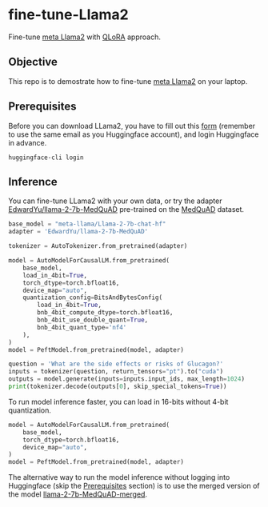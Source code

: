 # fine-tune-Llama2
Fine-tune [meta Llama2](https://ai.meta.com/llama/) with [QLoRA](https://arxiv.org/abs/2305.14314) approach.

## Objective
This repo is to demostrate how to fine-tune [meta Llama2](https://ai.meta.com/llama/) on your laptop.

## Prerequisites
Before you can download LLama2, you have to fill out this [form](https://ai.meta.com/resources/models-and-libraries/llama-downloads/) (remember to use the same email as you Huggingface account), and login Huggingface in advance.
```console
huggingface-cli login
```

## Inference
You can fine-tune LLama2 with your own data, or try the adapter [EdwardYu/llama-2-7b-MedQuAD](https://huggingface.co/EdwardYu/llama-2-7b-MedQuAD) pre-trained on the [MedQuAD](https://github.com/abachaa/MedQuAD) dataset.  
```python
base_model = "meta-llama/Llama-2-7b-chat-hf"
adapter = 'EdwardYu/llama-2-7b-MedQuAD'

tokenizer = AutoTokenizer.from_pretrained(adapter)

model = AutoModelForCausalLM.from_pretrained(
    base_model,
    load_in_4bit=True,
    torch_dtype=torch.bfloat16,
    device_map="auto",
    quantization_config=BitsAndBytesConfig(
        load_in_4bit=True,
        bnb_4bit_compute_dtype=torch.bfloat16,
        bnb_4bit_use_double_quant=True,
        bnb_4bit_quant_type='nf4'
    ),
)
model = PeftModel.from_pretrained(model, adapter)

question = 'What are the side effects or risks of Glucagon?'
inputs = tokenizer(question, return_tensors="pt").to("cuda")
outputs = model.generate(inputs=inputs.input_ids, max_length=1024)
print(tokenizer.decode(outputs[0], skip_special_tokens=True))
```

To run model inference faster, you can load in 16-bits without 4-bit quantization.
```python
model = AutoModelForCausalLM.from_pretrained(
    base_model,
    torch_dtype=torch.bfloat16,
    device_map="auto",
)
model = PeftModel.from_pretrained(model, adapter)
```

The alternative way to run the model inference without logging into Huggingface (skip the [Prerequisites](#prerequisites) section) is to use the merged version of the model [llama-2-7b-MedQuAD-merged](EdwardYu/llama-2-7b-MedQuAD-merged).
